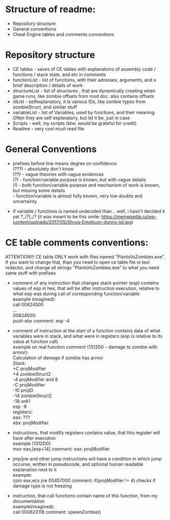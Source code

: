 # Structure of readme:  
* Repository structure  
* General conventions  
* Cheat Engine tables and comments conventions  

# Repository structure  
* CE tables - saves of CE tables with explanations of assembly code / functions / stack state, and etc in comments  
* functionList - list of functions, with their adresses, arguments, and a brief description / details of work  
* structureList - list of structures , that are dynamically creating when game runs, like zombie offsets from mod doc. also contains offsets
* idList - selfexplanatory, it is various IDs, like zombie types from zombieStruct, and similar stuff
* variableList - list of Variables, used by functions, and their meaning. Often they are self explanatory, but let it be, just in case
* Scripts - well, my scripts (btw, would be grateful for credit)
* Readme - very cool must read file  

# General Conventions
* prefixes before line means degree on confidence:  
(???) - absolutely don't know  
(??)  - vague theories with vague evidences  
(?)   - function/variable purpose is known, but with vague details  
(!)	  - both function/variable purpose and mechanism of work is known, but missing some details  
	  - function/variable is almost fully known, very low doubts and uncertainty  
	  
* if variable / functions is named undecided than... well, i hasn't decided it yet ?\_(?)_/? (it was meant to be this smile: https://memepedia.ru/wp-content/uploads/2017/05/Shrug-Emoticon-dunno-lol.jpg)  

# CE table comments conventions:  

ATTENTION!!! CE table ONLY work with files named "PlantsVsZombies.exe". If you want to change that, than you need to open ce table file in text redactor, and change all strings "PlantsVsZombies.exe" to what you need  
same stuff with prefixes  

* comment of any instruction that changes stack pointer (esp) contains values of esp in hex, that will be after instruction execution, relative to what esp was during call of corresponding function/variable  
example (imagined):  
call 00624500  
...  
00624500:  
push ebx			comment:	esp -4  

* comment of instruction at the start of a function contains data of what variables were in stack, and what were in registers (esp is relative to its value at function call)  
example on real function comment (1312D0 - damage to zombie with armor):  
Calculation of damage if zombie has armor  
Stack:  
+C   projModifier  
+4    zombieStruct2  
-4     projModifier and 8  
-C    projModifier  
-10   projID  
-14   zombieStruct2  
-18   unk1  
esp -8  
registers:  
eax: ???  
ebx: projModifier  

* instructions, that modify registers contains value, that this register will have after execution  
example (1312D0):  
mov eax,[esp+14]		comment:	eax: projModifier  

* jmp/jne and other jump instructions will have a condition in which jump occurse, written in pseudocode, and optional human readable explanation next to it  
example:  
cpm eax,ecx
jne 00457000				comment:	if(projModifier != 4)	checks if damage type is not freezing  

* instruction, that call functions contain name of this function, from my documentation  
example(imagined):  
call 000623118			comment:	spawnZombie()  
